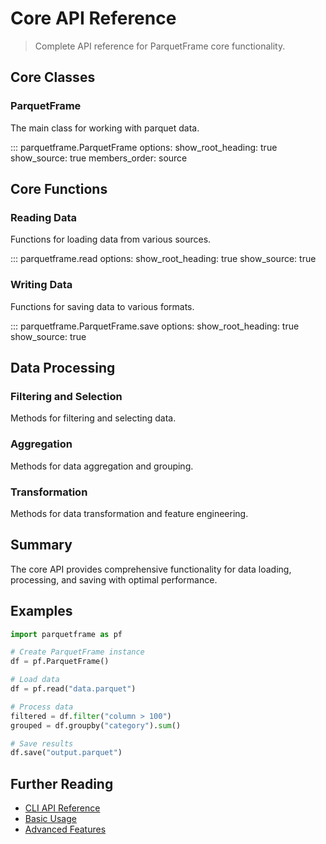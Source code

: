 # Core API Reference

> Complete API reference for ParquetFrame core functionality.

## Core Classes

### ParquetFrame

The main class for working with parquet data.

::: parquetframe.ParquetFrame
    options:
      show_root_heading: true
      show_source: true
      members_order: source

## Core Functions

### Reading Data

Functions for loading data from various sources.

::: parquetframe.read
    options:
      show_root_heading: true
      show_source: true

### Writing Data

Functions for saving data to various formats.

::: parquetframe.ParquetFrame.save
    options:
      show_root_heading: true
      show_source: true

## Data Processing

### Filtering and Selection

Methods for filtering and selecting data.

### Aggregation

Methods for data aggregation and grouping.

### Transformation

Methods for data transformation and feature engineering.

## Summary

The core API provides comprehensive functionality for data loading, processing, and saving with optimal performance.

## Examples

```python
import parquetframe as pf

# Create ParquetFrame instance
df = pf.ParquetFrame()

# Load data
df = pf.read("data.parquet")

# Process data
filtered = df.filter("column > 100")
grouped = df.groupby("category").sum()

# Save results
df.save("output.parquet")
```

## Further Reading

- [CLI API Reference](cli.md)
- [Basic Usage](../usage.md)
- [Advanced Features](../advanced.md)
